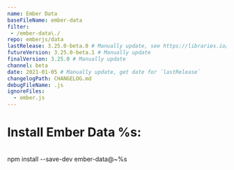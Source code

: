 ```yaml
---
name: Ember Data
baseFileName: ember-data
filter:
 - /ember-data\./
repo: emberjs/data
lastRelease: 3.25.0-beta.0 # Manually update, see https://libraries.io/npm/ember-data throughout
futureVersion: 3.25.0-beta.1 # Manually update
finalVersion: 3.25.0 # Manually update
channel: beta
date: 2021-01-05 # Manually update, get date for `lastRelease` 
changelogPath: CHANGELOG.md
debugFileName: .js
ignoreFiles:
  - ember.js
---
```

# Install Ember Data %s:
<br>
npm install --save-dev ember-data@~%s
